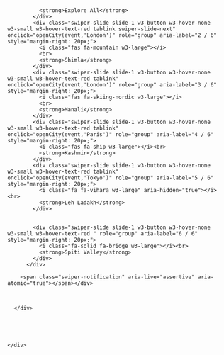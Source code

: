 <div class="w3-row w3-border-bottom w3-border-light-gray w3-white" style="z-index: 50; position: -webkit-sticky;
position: sticky;
top: 0;">
    <div class="w3-row w3-content" style="max-width: 1100px; padding: 6px 0px;">
      <div class="w3-col s12 m12 l12 w3-white w3-container">
        <!-- Swiper -->
        <div class="swiper mySwiper w3-text-gray swiper-initialized swiper-horizontal swiper-backface-hidden">
          <div class="swiper-wrapper" id="swiper-wrapper-069f7b5969d47308" aria-live="polite">
            <div class="swiper-slide slide-1 w3-button w3-hover-none w3-small w3-hover-text-red tablink w3-text-deep-orange swiper-slide-active" onclick="openCity(event,'Explore')" role="group" aria-label="1 / 6" style="margin-right: 20px;">
              <i class="fas fa-fire w3-large"></i>
              <br>

              <strong>Explore All</strong>
            </div>
            <div class="swiper-slide slide-1 w3-button w3-hover-none w3-small w3-hover-text-red tablink swiper-slide-next" onclick="openCity(event,'London')" role="group" aria-label="2 / 6" style="margin-right: 20px;">
              <i class="fas fa-mountain w3-large"></i>
              <br>
              <strong>Shimla</strong>
            </div>
            <div class="swiper-slide slide-1 w3-button w3-hover-none w3-small w3-hover-text-red tablink" onclick="openCity(event,'London')" role="group" aria-label="3 / 6" style="margin-right: 20px;">
              <i class="fas fa-skiing-nordic w3-large"></i>
              <br>
              <strong>Manali</strong>
            </div>
            <div class="swiper-slide slide-1 w3-button w3-hover-none w3-small w3-hover-text-red tablink" onclick="openCity(event,'Paris')" role="group" aria-label="4 / 6" style="margin-right: 20px;">
              <i class="fas fa-ship w3-large"></i><br>
              <strong>Kashmir</strong>
            </div>
            <div class="swiper-slide slide-1 w3-button w3-hover-none w3-small w3-hover-text-red tablink" onclick="openCity(event,'Tokyo')" role="group" aria-label="5 / 6" style="margin-right: 20px;">
              <i class="fa fa-vihara w3-large" aria-hidden="true"></i> <br>
              <strong>Leh Ladakh</strong>
            </div>


            <div class="swiper-slide slide-1 w3-button w3-hover-none w3-small w3-hover-text-red " role="group" aria-label="6 / 6" style="margin-right: 20px;">
              <i class="fa-solid fa-bridge w3-large"></i><br>
              <strong>Spiti Valley</strong>
            </div>
          </div>

        <span class="swiper-notification" aria-live="assertive" aria-atomic="true"></span></div>



      </div>

      



    </div>
  </div>
